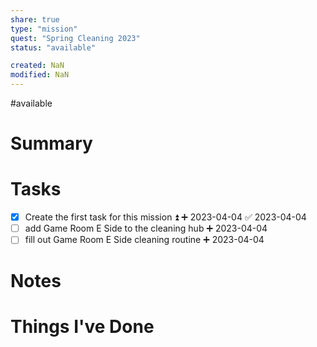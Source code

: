 ```yaml
---
share: true
type: "mission"
quest: "Spring Cleaning 2023"
status: "available"

created: NaN 
modified: NaN
---
```

#available 
# Summary

# Tasks
- [x] Create the first task for this mission ⏫ ➕ 2023-04-04 ✅ 2023-04-04
- [ ] add Game Room E Side to the cleaning hub ➕ 2023-04-04 
- [ ] fill out Game Room E Side cleaning routine ➕ 2023-04-04 
# Notes

# Things I've Done